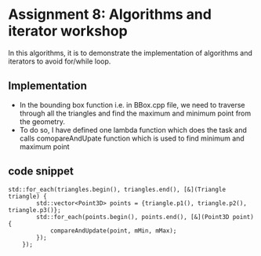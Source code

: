 # Assignment 8: Algorithms and iterator workshop
In this algorithms, it is to demonstrate the implementation of algorithms and iterators to avoid for/while loop.

## Implementation
* In the bounding box function i.e. in BBox.cpp file, we need to traverse through all the triangles and find the maximum and minimum point from the geometry.
* To do so, I have defined one lambda function which does the task and calls comopareAndUpate function which is used to find minimum and maximum point

## code snippet
```
std::for_each(triangles.begin(), triangles.end(), [&](Triangle triangle) {
        std::vector<Point3D> points = {triangle.p1(), triangle.p2(), triangle.p3()};
        std::for_each(points.begin(), points.end(), [&](Point3D point) {
            compareAndUpdate(point, mMin, mMax);
        });
    });
```
